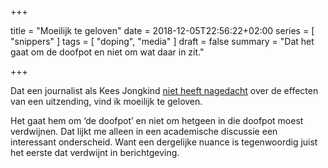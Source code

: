 +++

title = "Moeilijk te geloven"
date = 2018-12-05T22:56:22+02:00
series = [ "snippers" ]
tags = [ "doping", "media" ] 
draft = false
summary = "Dat het gaat om de doofpot en niet om wat daar in zit."

+++

Dat een journalist als Kees Jongkind [niet heeft nagedacht](https://www.nporadio1.nl/achtergrond/13404-verdwenen-koffertje-urinestalen-yvonne-van-gennip-we-beschuldigen-haar-niet-van-dopinggebruik) over de effecten van een uitzending, vind ik moeilijk te geloven.

Het gaat hem om ‘de doofpot’ en niet om hetgeen in die doofpot moest verdwijnen. Dat lijkt me alleen in een academische discussie een interessant onderscheid. Want een dergelijke nuance is tegenwoordig juist het eerste dat verdwijnt in berichtgeving.


